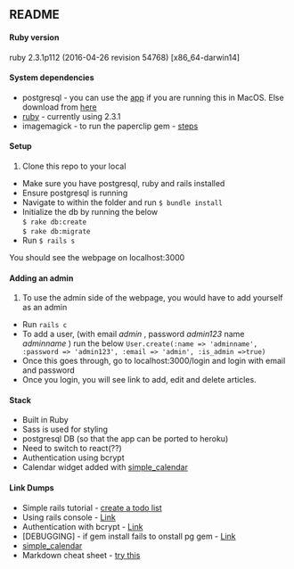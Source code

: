## README

#### Ruby version
ruby 2.3.1p112 (2016-04-26 revision 54768) [x86_64-darwin14]

#### System dependencies
* postgresql - you can use the [app](http://postgresapp.com/) if you are running this in MacOS. Else download from [here](https://www.postgresql.org/download/)
* [ruby](https://www.ruby-lang.org/en/documentation/installation/) - currently using 2.3.1
* imagemagick - to run the paperclip gem - [steps](https://github.com/thoughtbot/paperclip#image-processor)

#### Setup
1. Clone this repo to your local
* Make sure you have postgresql, ruby and rails installed
* Ensure postgresql is running
* Navigate to within the folder and run `$ bundle install`
* Initialize the db by running the below
  <br>
  `$ rake db:create`
  <br>
  `$ rake db:migrate`
* Run `$ rails s`

You should see the webpage on localhost:3000

#### Adding an admin
1. To use the admin side of the webpage, you would have to add yourself as an admin
* Run `rails c`
* To add a user, (with email *admin* , password *admin123* name *adminname* ) run the below
`User.create(:name => 'adminname', :password => 'admin123', :email => 'admin', :is_admin =>true)`
* Once this goes through, go to localhost:3000/login and login with email and password
* Once you login, you will see link to add, edit and delete articles.

#### Stack
* Built in Ruby
* Sass is used for styling
* postgresql DB (so that the app can be ported to heroku)
* Need to switch to react(??)
* Authentication using bcrypt
* Calendar widget added with [simple_calendar](https://github.com/excid3/simple_calendar)

#### Link Dumps
* Simple rails tutorial - [create a todo list](http://masteruby.github.io/weekly-rails/2014/03/22/how-to-create-todo-list-app-static-pages.html#.V6OsJNArJE7)
* Using rails console - [Link](http://www.giantflyingsaucer.com/blog/?p=1891)
* Authentication with bcrypt - [Link](https://gist.github.com/thebucknerlife/10090014)
* [DEBUGGING] - if gem install fails to onstall pg gem - [Link](http://stackoverflow.com/questions/19262312/installing-pg-gem-on-os-x-failure-to-build-native-extension)
* [simple_calendar](https://github.com/excid3/simple_calendar)
* Markdown cheat sheet - [try this](https://github.com/adam-p/markdown-here/wiki/Markdown-Cheatsheet)
